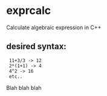 # exprcalc
Calculate algebraic expression in C++

## desired syntax:
```
 11+3/3 -> 12
 2*(1+1) -> 4
 4^2 -> 16
 etc..
```
Blah blah blah
